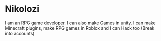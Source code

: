 # Nikolozi
I am an RPG game developer. I can also make Games in unity. I can make Minecraft plugins, make RPG games in Roblox and I can Hack too (Break into accounts)
